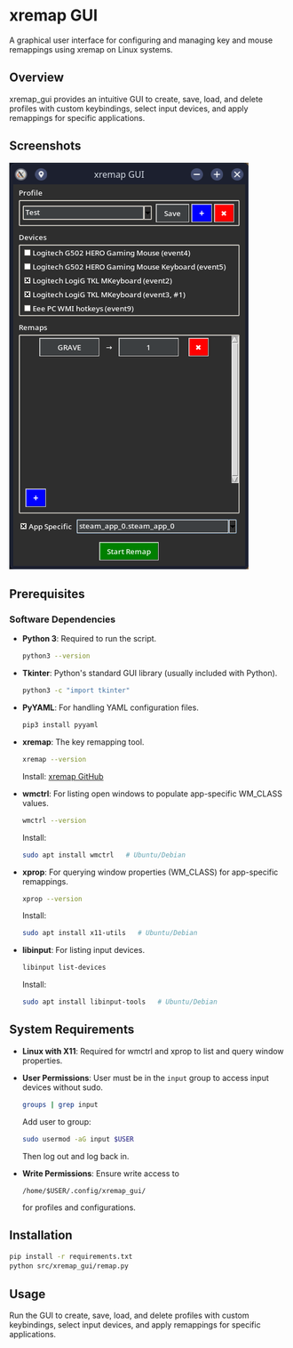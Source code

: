 # xremap GUI

A graphical user interface for configuring and managing key and mouse remappings using xremap on Linux systems.

## Overview
xremap_gui provides an intuitive GUI to create, save, load, and delete profiles with custom keybindings, select input devices, and apply remappings for specific applications.

## Screenshots
![Main Interface](images/main-interface.png)

## Prerequisites

### Software Dependencies

- **Python 3**: Required to run the script.  

  ```bash
  python3 --version
  ```

- **Tkinter**: Python's standard GUI library (usually included with Python).  

  ```bash
  python3 -c "import tkinter"
  ```

- **PyYAML**: For handling YAML configuration files.  

  ```bash
  pip3 install pyyaml
  ```

- **xremap**: The key remapping tool.  

  ```bash
  xremap --version
  ```
  Install: [xremap GitHub](https://github.com/k0kubun/xremap)

- **wmctrl**: For listing open windows to populate app-specific WM_CLASS values.  

  ```bash
  wmctrl --version
  ```
  Install:  
  ```bash
  sudo apt install wmctrl   # Ubuntu/Debian
  ```

- **xprop**: For querying window properties (WM_CLASS) for app-specific remappings.  

  ```bash
  xprop --version
  ```
  Install:  
  ```bash
  sudo apt install x11-utils   # Ubuntu/Debian
  ```

- **libinput**: For listing input devices.  

  ```bash
  libinput list-devices
  ```
  Install:  
  ```bash
  sudo apt install libinput-tools   # Ubuntu/Debian
  ```

## System Requirements
- **Linux with X11**: Required for wmctrl and xprop to list and query window properties.  
- **User Permissions**: User must be in the `input` group to access input devices without sudo.  

  ```bash
  groups | grep input
  ```

  Add user to group:  

  ```bash
  sudo usermod -aG input $USER
  ```

  Then log out and log back in.  

- **Write Permissions**: Ensure write access to  
  ```
  /home/$USER/.config/xremap_gui/
  ```  
  for profiles and configurations.

## Installation
```bash
pip install -r requirements.txt
python src/xremap_gui/remap.py
```

## Usage
Run the GUI to create, save, load, and delete profiles with custom keybindings, select input devices, and apply remappings for specific applications.
